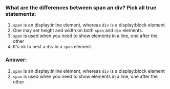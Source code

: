 ### What are the differences between span an div?  Pick all true statements:

1. `span` is an display:inline element, whereas `div` is a display:block element
2. One may set height and width on both `span` and `div` elements.
3. `span` is used when you need to show elements in a line, one after the other
4. It's ok to nest a `div` in a `span` element.


### Answer:
1. `span` is an display:inline element, whereas `div` is a display:block element
3. `span` is used when you need to show elements in a line, one after the other